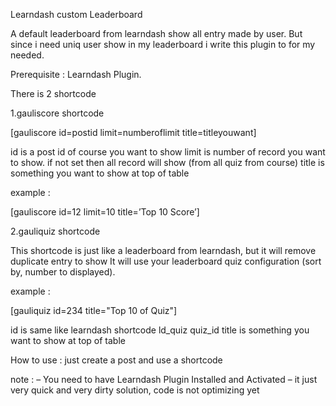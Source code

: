 Learndash custom Leaderboard

A default leaderboard from learndash show all entry made by user. But since i need uniq user show in my leaderboard i write this plugin to for my needed.

Prerequisite : Learndash Plugin.

There is 2 shortcode

1.gauliscore shortcode
  
[gauliscore id=postid limit=numberoflimit title=titleyouwant]

id is a post id of course you want to show
limit is number of record you want to show. if not set then all record will show (from all quiz from course)
title is something you want to show at top of table

example :

[gauliscore id=12 limit=10 title=’Top 10 Score’]

2.gauliquiz shortcode

This shortcode is just like a leaderboard from learndash, but it will remove duplicate entry to show
It will use your leaderboard quiz configuration (sort by, number to displayed).

example :

[gauliquiz id=234 title="Top 10 of Quiz"] 

id is same like learndash shortcode ld_quiz quiz_id
title is something you want to show at top of table

How to use : just create a post and use a shortcode

note :
– You need to have Learndash Plugin Installed and Activated
– it just very quick and very dirty solution, code is not optimizing yet
